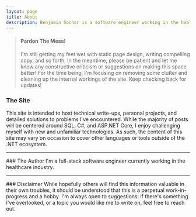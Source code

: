 ```yaml
---
layout: page
title: About
description: Benjamin Sochor is a software engineer working in the healthcare industry, with expertise in SQL, C#, and ASP.NET Core. This site is a collection of lessons learned.
---
```

>#### **Pardon The Mess!**
>
> I'm still getting my feet wet with static page design, writing compelling copy, and so forth. In the meantime, please be patient and let me know any constructive criticism or suggestions on making this space better! For the time being, I'm focusing on removing some clutter and cleaning up the internal workings of the site. Keep checking back for updates!

### The Site
This site is intended to host technical write-ups, personal projects, and detailed solutions to problems I've encountered. While the majority of posts will be centered around SQL, C#, and ASP.NET Core, I enjoy challenging myself with new and unfamiliar technologies. As such, the content of this site may vary on occasion to cover other languages or tools outside of the .NET ecosystem.
<hr class="o-post__hr" />
### The Author
I'm a full-stack software engineer currently working in the healthcare industry.
<hr class="o-post__hr" />
### Disclaimer
While hopefully others will find this information valuable in their own troubles, it should be understood that this is a perpetual work-in-progress and a hobby. I'm always open to suggestions: if there's something I've overlooked, or a topic you would like me to write on, feel free to reach out.
